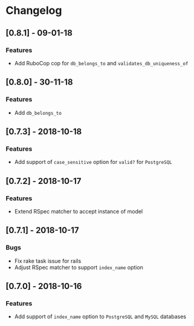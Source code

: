 # Changelog

## [0.8.1] - 09-01-18
### Features
- Add RuboCop cop for `db_belongs_to` and `validates_db_uniqueness_of`

## [0.8.0] - 30-11-18
### Features
- Add `db_belongs_to` 

## [0.7.3] - 2018-10-18
### Features
- Add support of `case_sensitive` option for `valid?` for `PostgreSQL`

## [0.7.2] - 2018-10-17
### Features
- Extend RSpec matcher to accept instance of model

## [0.7.1] - 2018-10-17
### Bugs
- Fix rake task issue for rails
- Adjust RSpec matcher to support `index_name` option

## [0.7.0] - 2018-10-16
### Features
- Add support of `index_name` option to `PostgreSQL` and `MySQL` databases
